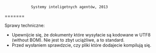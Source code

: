 ﻿				Systemy inteligetnych agentów, 2013
=======

Sprawy techniczne:  
+ Upewnijcie się, że dokumenty które wysyłacie są kodowane w UTF8 (without BOM). Nie jest to zbyt uciążliwe, a to standard.  
+ Przed wysłaniem sprawdzcie, czy pliki które dodajecie kompilują się.  